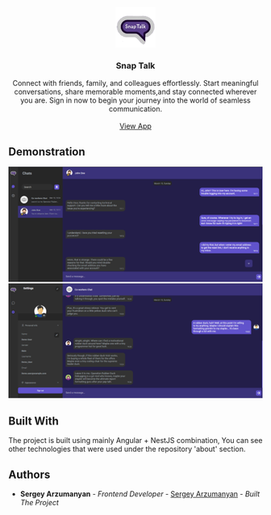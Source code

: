<br/>
<p align="center">
  <a href="https://github.com/SergeyArzumanyan/Snap_Talk" target="_blank">
    <img src="screenshots/favicon.png" alt="Logo" width="80" height="80">
  </a>

  <h3 align="center">Snap Talk</h3>

  <p align="center">
    Connect with friends, family, and colleagues effortlessly. Start meaningful conversations, share memorable moments,and stay connected wherever you are. Sign in now to begin your journey into the world of seamless communication.
    <br/>
    <br/>
    <a href="https://snap-talk.vercel.app/" target="_blank">View App</a>
  </p>
</p>



## Demonstration

![Screen Shot](screenshots/Single_Chat.png)
<br>
![Screen Shot](screenshots/Group_Chat.png)

## Built With

The project is built using mainly Angular + NestJS combination, You can see other technologies that were used under the repository 'about' section.

## Authors

* **Sergey Arzumanyan** - *Frontend Developer* - [Sergey Arzumanyan](https://github.com/SergeyArzumanyan/) - *Built The Project*
